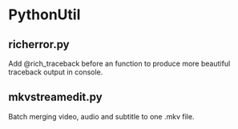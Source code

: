 # PythonUtil

## richerror.py

Add @rich_traceback before an function to produce more beautiful traceback output in console.

## mkvstreamedit.py

Batch merging video, audio and subtitle to one .mkv file.
